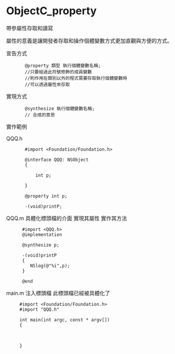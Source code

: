 # ObjectC_property
帶參屬性存取和讀寫

屬性的意義是讓開發者存取和操作個體變數方式更加直觀與方便的方式。

宣告方式

           @property 類型 執行個體變數名稱;
           //只要經過此符號修飾的成員變數
           //則作用在類別以外的程式需要存取執行個體變數時
           //可以透過屬性來存取

實現方式

           @synthesize 執行個體變數名稱;
           // 合成的意思
           
    
實作範例

QQQ.h

           #import <Foundation/Foundation.h>
           
           @interface QQQ: NSObject
           {
           
               int p;
           
           }
           
           @property int p;
           
           -(void)printP;

QQQ.m
具體化標頭檔的介面
實現其屬性
實作其方法

          #import <QQQ.h>
          @implementation
          
          @synthesize p;
          
          -(void)printP
          {
             NSlog(@"%i",p);
          }
          
          @end

main.m
注入標頭檔
此標頭檔已經被具體化了

         #import <Foundation/Foundation.h>
         #import "QQQ.h"
         
         int main(int argc, const * argv[])
         {
           
         
         
         }
